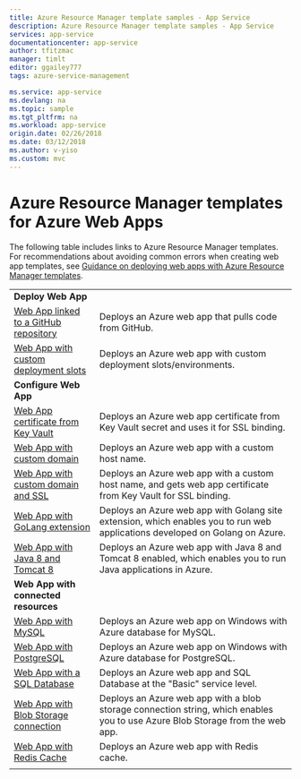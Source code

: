 ```yaml
---
title: Azure Resource Manager template samples - App Service 
description: Azure Resource Manager template samples - App Service
services: app-service
documentationcenter: app-service
author: tfitzmac
manager: timlt
editor: ggailey777
tags: azure-service-management

ms.service: app-service
ms.devlang: na
ms.topic: sample
ms.tgt_pltfrm: na
ms.workload: app-service
origin.date: 02/26/2018
ms.date: 03/12/2018
ms.author: v-yiso
ms.custom: mvc
---
```

# Azure Resource Manager templates for Azure Web Apps

The following table includes links to Azure Resource Manager templates. For recommendations about avoiding common errors when creating web app templates, see [Guidance on deploying web apps with Azure Resource Manager templates](web-sites-rm-template-guidance.md).

| | |
|-|-|
|**Deploy Web App**||
| [Web App linked to a GitHub repository](https://github.com/Azure/azure-quickstart-templates/tree/master/201-web-app-github-deploy)| Deploys an Azure web app that pulls code from GitHub. |
| [Web App with custom deployment slots](https://github.com/Azure/azure-quickstart-templates/tree/master/101-webapp-custom-deployment-slots)| Deploys an Azure web app with custom deployment slots/environments. |
|**Configure Web App**||
| [Web App certificate from Key Vault](https://github.com/Azure/azure-quickstart-templates/tree/master/201-web-app-certificate-from-key-vault)| Deploys an Azure web app certificate from Key Vault secret and uses it for SSL binding. |
| [Web App with custom domain](https://github.com/Azure/azure-quickstart-templates/tree/master/201-web-app-custom-domain)| Deploys an Azure web app with a custom host name. |
| [Web App with custom domain and SSL](https://github.com/Azure/azure-quickstart-templates/tree/master/201-web-app-custom-domain-and-ssl)| Deploys an Azure web app with a custom host name, and gets web app certificate from Key Vault for SSL binding. |
| [Web App with GoLang extension](https://github.com/Azure/azure-quickstart-templates/tree/master/101-webapp-with-golang)| Deploys an Azure web app with Golang site extension, which enables you to run web applications developed on Golang on Azure. |
| [Web App with Java 8 and Tomcat 8](https://github.com/Azure/azure-quickstart-templates/tree/master/201-web-app-java-tomcat)| Deploys an Azure web app with Java 8 and Tomcat 8 enabled, which enables you to run Java applications in Azure. |
|**Web App with connected resources**||
| [Web App with MySQL](https://github.com/Azure/azure-quickstart-templates/tree/master/101-webapp-managed-mysql)| Deploys an Azure web app on Windows with Azure database for MySQL. |
| [Web App with PostgreSQL](https://github.com/Azure/azure-quickstart-templates/tree/master/101-webapp-managed-postgresql)| Deploys an Azure web app on Windows with Azure database for PostgreSQL. |
| [Web App with a SQL Database](https://github.com/Azure/azure-quickstart-templates/tree/master/201-web-app-sql-database)| Deploys an Azure web app and SQL Database at the "Basic" service level. |
| [Web App with Blob Storage connection](https://github.com/Azure/azure-quickstart-templates/tree/master/201-web-app-blob-connection)| Deploys an Azure web app with a blob storage connection string, which enables you to use Azure Blob Storage from the web app. |
| [Web App with Redis Cache](https://github.com/Azure/azure-quickstart-templates/tree/master/201-web-app-with-redis-cache)| Deploys an Azure web app with Redis cache. |
| | |
